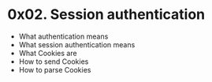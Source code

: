 # 0x02. Session authentication

 - What authentication means
 - What session authentication means
 - What Cookies are
 - How to send Cookies
 - How to parse Cookies
